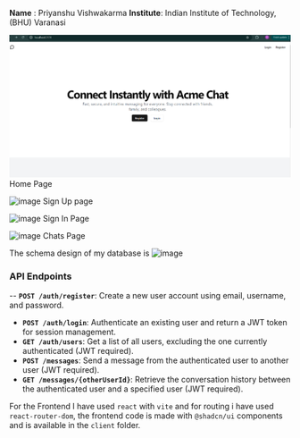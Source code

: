 **Name** : Priyanshu  Vishwakarma
**Institute**: Indian Institute of Technology, (BHU) Varanasi



![alt text](image.png)
Home Page

![image](https://github.com/user-attachments/assets/8107750d-bfa2-42aa-bdc9-ee3b037eed4a)
Sign Up page

![image](https://github.com/user-attachments/assets/074f2afd-71fe-4f6a-8fe6-1088ea59d5d7)
Sign In Page

![image](https://github.com/user-attachments/assets/777ec5f2-a290-4755-8a42-458ef7a2c090)
Chats Page

The schema design of my database is 
![image](https://github.com/user-attachments/assets/e639029c-bf8c-4445-95cc-e70e23f470a4)


### API Endpoints

-- **`POST /auth/register`**: Create a new user account using email, username, and password.
- **`POST /auth/login`**: Authenticate an existing user and return a JWT token for session management.
- **`GET /auth/users`**: Get a list of all users, excluding the one currently authenticated (JWT required).
- **`POST /messages`**: Send a message from the authenticated user to another user (JWT required).
- **`GET /messages/{otherUserId}`**: Retrieve the conversation history between the authenticated user and a specified user (JWT required).

For the Frontend I have used `react` with `vite` and for routing i have used `react-router-dom`, the frontend code is made with `@shadcn/ui` components and is available in the `client` folder.
